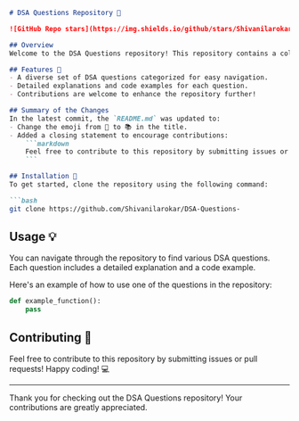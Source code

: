 ```markdown
# DSA Questions Repository 📖

![GitHub Repo stars](https://img.shields.io/github/stars/Shivanilarokar/DSA-Questions-?style=social) ![GitHub forks](https://img.shields.io/github/forks/Shivanilarokar/DSA-Questions-?style=social)

## Overview
Welcome to the DSA Questions repository! This repository contains a collection of Data Structures and Algorithms (DSA) questions designed to help you improve your coding skills.

## Features 🌟
- A diverse set of DSA questions categorized for easy navigation.
- Detailed explanations and code examples for each question.
- Contributions are welcome to enhance the repository further!

## Summary of the Changes
In the latest commit, the `README.md` was updated to:
- Change the emoji from 🎉 to 📚 in the title.
- Added a closing statement to encourage contributions:
    ```markdown
    Feel free to contribute to this repository by submitting issues or pull requests! Happy coding! 💻
    ```

## Installation 🚀
To get started, clone the repository using the following command:

```bash
git clone https://github.com/Shivanilarokar/DSA-Questions-
```

## Usage 💡
You can navigate through the repository to find various DSA questions. Each question includes a detailed explanation and a code example.

Here's an example of how to use one of the questions in the repository:

```python
def example_function():
    pass
```

## Contributing 🤝
Feel free to contribute to this repository by submitting issues or pull requests! Happy coding! 💻

---

Thank you for checking out the DSA Questions repository! Your contributions are greatly appreciated.
```